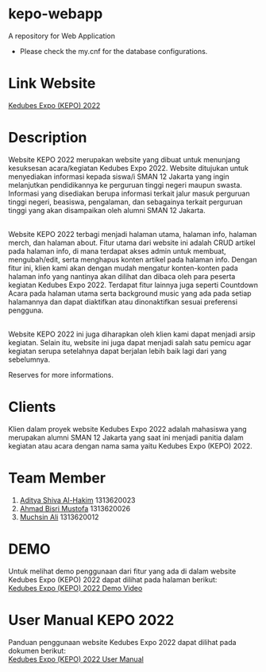 # kepo-webapp
A repository for Web Application 


* Please check the my.cnf for the database configurations.

# Link Website
[Kedubes Expo (KEPO) 2022](https://kepo-2022.herokuapp.com/)

# Description
Website KEPO 2022 merupakan website yang dibuat untuk menunjang kesuksesan acara/kegiatan Kedubes Expo 2022. Website ditujukan untuk menyediakan informasi kepada siswa/i SMAN 12 Jakarta yang ingin melanjutkan pendidikannya ke perguruan tinggi negeri maupun swasta. Informasi yang disediakan berupa informasi terkait jalur masuk perguruan tinggi negeri, beasiswa, pengalaman, dan sebagainya terkait perguruan tinggi yang akan disampaikan oleh alumni SMAN 12 Jakarta.
<br><br>

Website KEPO 2022 terbagi menjadi halaman utama, halaman info, halaman merch, dan halaman about. Fitur utama dari website ini adalah CRUD artikel pada halaman info, di mana terdapat akses admin untuk membuat, mengubah/edit, serta menghapus konten artikel pada halaman info. Dengan fitur ini, klien kami akan dengan mudah mengatur konten-konten pada halaman info yang nantinya akan dilihat dan dibaca oleh para peserta kegiatan Kedubes Expo 2022. Terdapat fitur lainnya juga seperti Countdown Acara pada halaman utama serta background music yang ada pada setiap halamannya dan dapat diaktifkan atau dinonaktifkan sesuai preferensi pengguna.
<br><br>

Website KEPO 2022 ini juga diharapkan oleh klien kami dapat menjadi arsip kegiatan. Selain itu, website ini juga dapat menjadi salah satu pemicu agar kegiatan serupa setelahnya dapat berjalan lebih baik lagi dari yang sebelumnya.

Reserves for more informations.

# Clients
Klien dalam proyek website Kedubes Expo 2022 adalah mahasiswa yang merupakan alumni SMAN 12 Jakarta yang saat ini menjadi panitia dalam kegiatan atau acara dengan nama sama yaitu Kedubes Expo (KEPO) 2022.

# Team Member
1. [Aditya Shiva Al-Hakim](https://github.com/Lawytel) 1313620023
2. [Ahmad Bisri Mustofa](https://github.com/Abim29) 1313620026
3. [Muchsin Ali](https://github.com/MuchsinA08) 1313620012

# DEMO
Untuk melihat demo penggunaan dari fitur yang ada di dalam website Kedubes Expo (KEPO) 2022 dapat dilihat pada halaman berikut:<br>
[Kedubes Expo (KEPO) 2022 Demo Video](https://drive.google.com/file/d/1Z1KoxPVeYzD6NadWZ_VQvGxPvWsY8Ama/view?usp=sharing)

# User Manual KEPO 2022
Panduan penggunaan website Kedubes Expo 2022 dapat dilihat pada dokumen berikut:<br>
[Kedubes Expo (KEPO) 2022 User Manual](doc/Kepo%20User%20Manual.pdf)
